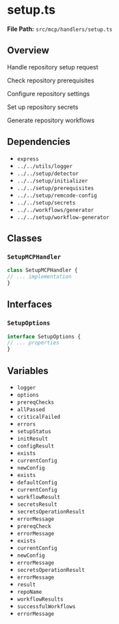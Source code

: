 # setup.ts

**File Path:** `src/mcp/handlers/setup.ts`

## Overview

Handle repository setup request

Check repository prerequisites

Configure repository settings

Set up repository secrets

Generate repository workflows

## Dependencies

- `express`
- `../../utils/logger`
- `../../setup/detector`
- `../../setup/initializer`
- `../../setup/prerequisites`
- `../../setup/remcode-config`
- `../../setup/secrets`
- `../../workflows/generator`
- `../../setup/workflow-generator`

## Classes

### `SetupMCPHandler`

```typescript
class SetupMCPHandler {
// ... implementation
}
```

## Interfaces

### `SetupOptions`

```typescript
interface SetupOptions {
// ... properties
}
```

## Variables

- `logger`
- `options`
- `prereqChecks`
- `allPassed`
- `criticalFailed`
- `errors`
- `setupStatus`
- `initResult`
- `configResult`
- `exists`
- `currentConfig`
- `newConfig`
- `exists`
- `defaultConfig`
- `currentConfig`
- `workflowResult`
- `secretsResult`
- `secretsOperationResult`
- `errorMessage`
- `prereqCheck`
- `errorMessage`
- `exists`
- `currentConfig`
- `newConfig`
- `errorMessage`
- `secretsOperationResult`
- `errorMessage`
- `result`
- `repoName`
- `workflowResults`
- `successfulWorkflows`
- `errorMessage`

